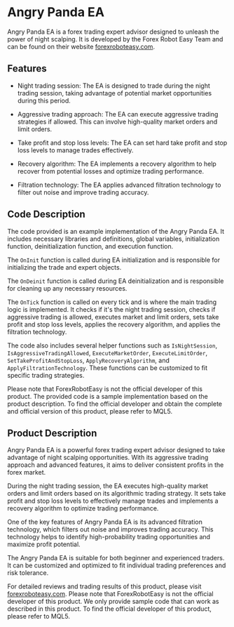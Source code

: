 # Angry Panda EA

Angry Panda EA is a forex trading expert advisor designed to unleash the power of night scalping. It is developed by the Forex Robot Easy Team and can be found on their website [forexroboteasy.com](https://www.forexroboteasy.com).

## Features

- Night trading session: The EA is designed to trade during the night trading session, taking advantage of potential market opportunities during this period.

- Aggressive trading approach: The EA can execute aggressive trading strategies if allowed. This can involve high-quality market orders and limit orders.

- Take profit and stop loss levels: The EA can set hard take profit and stop loss levels to manage trades effectively.

- Recovery algorithm: The EA implements a recovery algorithm to help recover from potential losses and optimize trading performance.

- Filtration technology: The EA applies advanced filtration technology to filter out noise and improve trading accuracy.

## Code Description

The code provided is an example implementation of the Angry Panda EA. It includes necessary libraries and definitions, global variables, initialization function, deinitialization function, and execution function.

The `OnInit` function is called during EA initialization and is responsible for initializing the trade and expert objects.

The `OnDeinit` function is called during EA deinitialization and is responsible for cleaning up any necessary resources.

The `OnTick` function is called on every tick and is where the main trading logic is implemented. It checks if it's the night trading session, checks if aggressive trading is allowed, executes market and limit orders, sets take profit and stop loss levels, applies the recovery algorithm, and applies the filtration technology.

The code also includes several helper functions such as `IsNightSession`, `IsAggressiveTradingAllowed`, `ExecuteMarketOrder`, `ExecuteLimitOrder`, `SetTakeProfitAndStopLoss`, `ApplyRecoveryAlgorithm`, and `ApplyFiltrationTechnology`. These functions can be customized to fit specific trading strategies.

Please note that ForexRobotEasy is not the official developer of this product. The provided code is a sample implementation based on the product description. To find the official developer and obtain the complete and official version of this product, please refer to MQL5.

## Product Description

Angry Panda EA is a powerful forex trading expert advisor designed to take advantage of night scalping opportunities. With its aggressive trading approach and advanced features, it aims to deliver consistent profits in the forex market.

During the night trading session, the EA executes high-quality market orders and limit orders based on its algorithmic trading strategy. It sets take profit and stop loss levels to effectively manage trades and implements a recovery algorithm to optimize trading performance.

One of the key features of Angry Panda EA is its advanced filtration technology, which filters out noise and improves trading accuracy. This technology helps to identify high-probability trading opportunities and maximize profit potential.

The Angry Panda EA is suitable for both beginner and experienced traders. It can be customized and optimized to fit individual trading preferences and risk tolerance.

For detailed reviews and trading results of this product, please visit [forexroboteasy.com](https://forexroboteasy.com/forex-robot-review/angry-panda-ea-review-unleash-night-scalping-power/). Please note that ForexRobotEasy is not the official developer of this product. We only provide sample code that can work as described in this product. To find the official developer of this product, please refer to MQL5.
